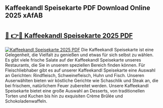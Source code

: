 ## Kaffeekandl Speisekarte PDF Download Online 2025 xAfAB

# <h2><a href="http://gc7dnwb.nevu.top/?p=Kaffeekandl+Speisekarte">🔗 👉🔴 Kaffeekandl Speisekarte 2025 PDF</a></h2>

[![Kaffeekandl Speisekarte 2025 PDF](https://i.imgur.com/dBaPXMq.png)](http://gc7dnwb.nevu.top/?p=Kaffeekandl+Speisekarte)
Die Kaffeekandl Speisekarte ist eine Gelegenheit, die Vielfalt zu genießen und etwas für sich selbst zu wählen. Es gibt viele frische Salate auf der Kaffeekandl Speisekarte unseres Restaurants, die Sie in unserem speziellen Bereich finden können. Für Fleischliebhaber gibt es auf unserer Kaffeekandl Speisekarte eine Auswahl an Gerichten: Rindfleisch, Schweinefleisch, Huhn und Fisch. Unseren Auserwählten bieten wir köstliche Gerichte wie Schaschlik und Steak an, die bei frischem, natürlichem Feuer zubereitet werden. Unsere Kaffeekandl Speisekarte bietet eine große Auswahl an Desserts, von traditionellen Torten und Kuchen bis hin zu exquisiten Crème Brûlée und Schokoladenwaffeln.
